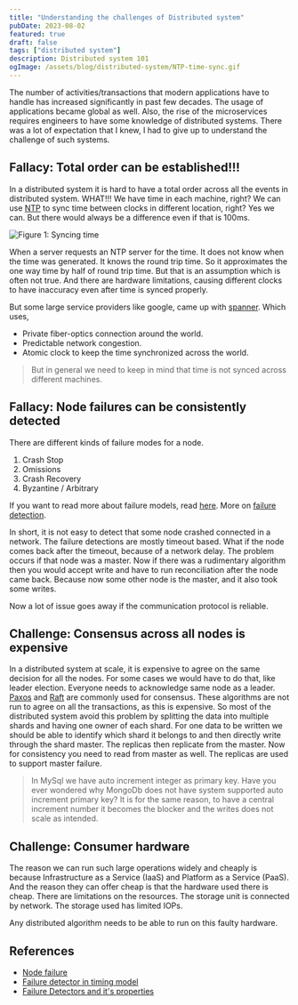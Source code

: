 ```yaml
---
title: "Understanding the challenges of Distributed system"
pubDate: 2023-08-02
featured: true
draft: false
tags: ["distributed system"]
description: Distributed system 101
ogImage: /assets/blog/distributed-system/NTP-time-sync.gif
---
```


The number of activities/transactions that modern applications have to handle has increased significantly in past few decades. The usage
of applications became global as well. Also, the rise of the microservices requires engineers to have some knowledge of distributed systems.
There was a lot of expectation that I knew, I had to give up to understand the challenge of such systems.

## Fallacy: Total order can be established!!!

In a distributed system it is hard to have a total order across all the events in distributed system. WHAT!!! We have time in each machine, right?
We can use [NTP](https://en.wikipedia.org/wiki/Network_Time_Protocol) to sync time between clocks in different location, right?
Yes we can. But there would always be a difference even if that is 100ms.

![Figure 1: Syncing time](/assets/blog/distributed-system/NTP-time-sync.gif)

When a server requests an NTP server for the time. It does not know when the time was generated. It knows the round trip time.
So it approximates the one way time by half of round trip time. But that is an assumption which is often not true. And there are hardware limitations,
causing different clocks to have inaccuracy even after time is synced properly.

But some large service providers like google, came up with [spanner](https://cloud.google.com/spanner). Which uses,

- Private fiber-optics connection around the world.
- Predictable network congestion.
- Atomic clock to keep the time synchronized across the world.

> But in general we need to keep in mind that time is not synced across different machines.

## Fallacy: Node failures can be consistently detected

There are different kinds of failure modes for a node.

1. Crash Stop
2. Omissions
3. Crash Recovery
4. Byzantine / Arbitrary

If you want to read more about failure models, read [here](https://distash.blogspot.com/2010/03/failure-detector-in-timing-model.html). More on [failure
detection](https://distash.blogspot.com/2010/03/failure-detectors-and-it-properties.html).

In short, it is not easy to detect that some node crashed connected in a network. The failure detections are mostly timeout based.
What if the node comes back after the timeout, because of a network delay. The problem occurs if that node was a master. Now if there was a
rudimentary algorithm then you would accept write and have to run reconciliation after the node came back. Because now some other node is the master, and it also took some writes.

Now a lot of issue goes away if the communication protocol is reliable.

## Challenge: Consensus across all nodes is expensive

In a distributed system at scale, it is expensive to agree on the same decision for all the nodes. For some cases we would have to do that,
like leader election. Everyone needs to acknowledge same node as a leader. [Paxos](https://www.scylladb.com/glossary/paxos-consensus-algorithm/) and
[Raft](<https://en.wikipedia.org/wiki/Raft_(algorithm)>) are commonly used for consensus. These algorithms are not run to agree on all the transactions, as this is expensive. So most of the distributed system avoid this problem by splitting the data into multiple shards and having one owner of each shard. For one data to be written we should be able to identify which shard it belongs to and then directly write through the shard master. The
replicas then replicate from the master. Now for consistency you need to read from master as well. The replicas are used to support master failure.

> In MySql we have auto increment integer as primary key. Have you ever wondered why MongoDb does not have system supported auto increment primary key?
> It is for the same reason, to have a central increment number it becomes the blocker and the writes does not scale as intended.

## Challenge: Consumer hardware

The reason we can run such large operations widely and cheaply is because Infrastructure as a Service (IaaS) and Platform as a Service (PaaS).
And the reason they can offer cheap is that the hardware used there is cheap. There are limitations on the resources. The storage unit is connected by
network. The storage used has limited IOPs.

Any distributed algorithm needs to be able to run on this faulty hardware.

## References

- [Node failure](https://distash.blogspot.com/2010/02/node-failure.html)
- [Failure detector in timing model](https://distash.blogspot.com/2010/03/failure-detector-in-timing-model.html)
- [Failure Detectors and it's properties](https://distash.blogspot.com/2010/03/failure-detectors-and-it-properties.html)
